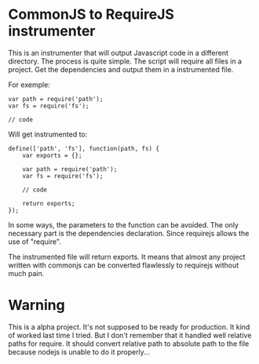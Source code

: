 CommonJS to RequireJS instrumenter
=========================================


This is an instrumenter that will output Javascript code in a 
different directory. The process is quite simple. The script will require
all files in a project. Get the dependencies and output them in a instrumented
file.

For exemple:

    var path = require('path');
    var fs = require('fs');

    // code


Will get instrumented to:

    define(['path', 'fs'], function(path, fs) {
        var exports = {};

        var path = require('path');
        var fs = require('fs');

        // code

        return exports;
    });

In some ways, the parameters to the function can be avoided. The only necessary part is the 
dependencies declaration. Since requirejs allows the use of "require". 

The instrumented file will return exports. It means that almost any project written with commonjs
can be converted flawlessly to requirejs without much pain.

Warning 
========================================

This is a alpha project. It's not supposed to be ready for production. It kind of worked last time I tried. 
But I don't remember that it handled well relative paths for require. It should convert relative path
to absolute path to the file because nodejs is unable to do it properly...
